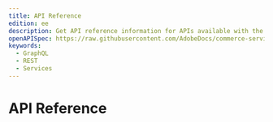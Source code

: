 ```yaml
---
title: API Reference
edition: ee
description: Get API reference information for APIs available with the composable catalog data model.
openAPISpec: https://raw.githubusercontent.com/AdobeDocs/commerce-services/refs/heads/composable-catalog-data-model-nav/src/openapi/data-ingestion-schema-v1.yaml
keywords:
  - GraphQL
  - REST
  - Services
---
```


# API Reference

<RedoclyAPIBlock src="https://raw.githubusercontent.com/AdobeDocs/commerce-services/refs/heads/composable-catalog-data-model-nav/src/openapi/data-ingestion-schema-v1.yaml" width="600px" disableSidebar="false" hideTryItPanel="true" nativeScrollbars="true" ctrlFHijack="true"  pagination="section" hideHostname="true" sortPropsAlphabetically="true" pathInMiddlePanel="true" hideDownloadButton="false" showExtensions="true" nativeScrollbars="true" scrollYOffset=".site-nav/">
